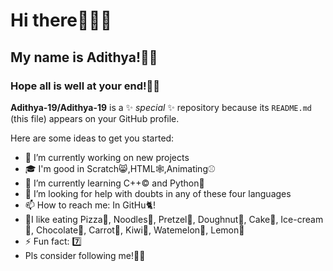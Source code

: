 # Hi there🙋🏻‍♂️
## My name is Adithya!👦🏻
### Hope all is well at your end!🤞🏻
**Adithya-19/Adithya-19** is a ✨ _special_ ✨ repository because its `README.md` (this file) appears on your GitHub profile.

Here are some ideas to get you started:

- 🔭 I’m currently working on new projects
- 🎓 I'm  good in Scratch😸,HTML🕸️,Animating⚾
- 🌱 I’m currently learning C++© and Python🐍
- 🤔 I’m looking for help with doubts in any of these four languages 
- 📫 How to reach me: In GitHu🐈!
- 🥣I like eating Pizza🍕, Noodles🍜, Pretzel🥨, Doughnut🍩, Cake🍰, Ice-cream🍨, Chocolate🍫, Carrot🥕, Kiwi🥝, Watemelon🍉, Lemon🍋
- ⚡ Fun fact: 7️⃣
- Pls consider following me!🙏🏻
